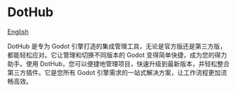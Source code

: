 # **DotHub**

[English](README.md)

DotHub 是专为 Godot 引擎打造的集成管理工具，无论是官方版还是第三方版，都能轻松应对。它让管理和切换不同版本的 Godot 变得简单快捷，成为您的得力助手。使用 DotHub，您可以便捷地管理项目，快速升级到最新版本，并轻松整合第三方插件。它是您所有 Godot 引擎需求的一站式解决方案，让工作流程更加流畅高效。